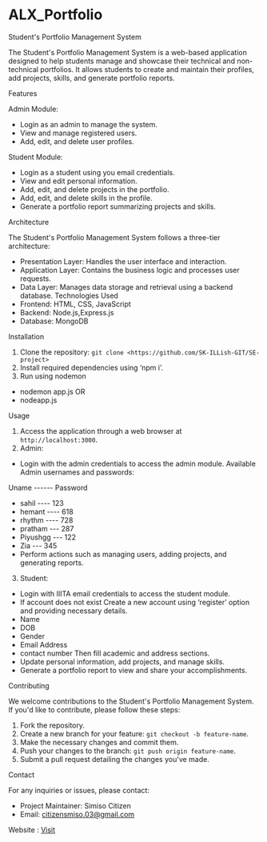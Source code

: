 # ALX_Portfolio 

Student's Portfolio Management System

The Student's Portfolio Management System is a web-based application designed to help
students manage and showcase their technical and non-technical portfolios. It allows students
to create and maintain their profiles, add projects, skills, and generate portfolio reports.

Features

Admin Module:
- Login as an admin to manage the system.
- View and manage registered users.
- Add, edit, and delete user profiles.

Student Module:

- Login as a student using you email credentials.
- View and edit personal information.
- Add, edit, and delete projects in the portfolio.
- Add, edit, and delete skills in the profile.
- Generate a portfolio report summarizing projects and skills.

Architecture

The Student's Portfolio Management System follows a three-tier architecture:
- Presentation Layer: Handles the user interface and interaction.
- Application Layer: Contains the business logic and processes user requests.
- Data Layer: Manages data storage and retrieval using a backend database.
Technologies Used
- Frontend: HTML, CSS, JavaScript
- Backend: Node.js,Express.js
- Database: MongoDB

Installation

1. Clone the repository: `git clone <https://github.com/SK-ILLish-GIT/SE-project>`
2. Install required dependencies using ‘npm i’.
3. Run using nodemon
- nodemon app.js
OR
- nodeapp.js

Usage

1. Access the application through a web browser at `http://localhost:3000`.
2. Admin:
- Login with the admin credentials to access the admin module.
Available Admin usernames and passwords:


Uname  ------    Password
- sahil     ----   123
- hemant    ----   618
- rhythm    ----   728
- pratham   ---    287
- Piyushgg  ---   122
- Zia       ---   345
- Perform actions such as managing users, adding projects, and generating reports.

3. Student:

- Login with IIITA email credentials to access the student module.
- If account does not exist Create a new account using ‘register’ option and providing
necessary details.
- Name
- DOB
- Gender
- Email Address
- contact number
Then fill academic and address sections.
- Update personal information, add projects, and manage skills.
- Generate a portfolio report to view and share your accomplishments.

Contributing

We welcome contributions to the Student's Portfolio Management System. If you'd like to
contribute, please follow these steps:

1. Fork the repository.
2. Create a new branch for your feature: `git checkout -b feature-name`.
3. Make the necessary changes and commit them.
4. Push your changes to the branch: `git push origin feature-name`.
5. Submit a pull request detailing the changes you've made.

Contact

For any inquiries or issues, please contact:
- Project Maintainer: Simiso Citizen 
- Email: citizensmiso.03@gmail.com


Website :
[Visit](https://natours-se.onrender.com)

